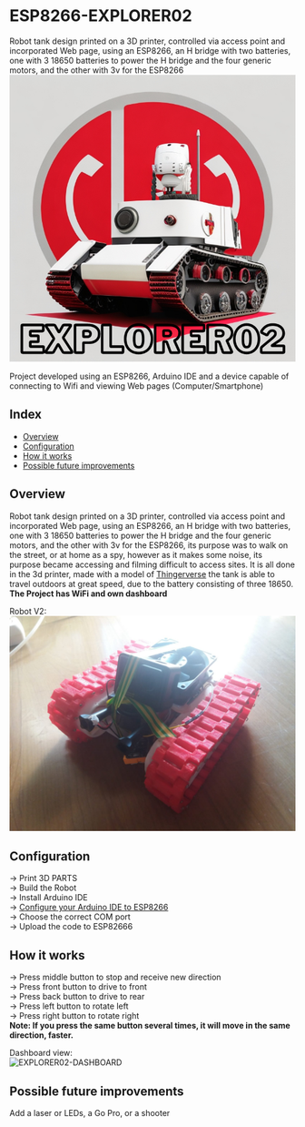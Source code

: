 # ESP8266-EXPLORER02
Robot tank design printed on a 3D printer, controlled via access point and incorporated Web page, using an ESP8266, an H bridge with two batteries, one with 3 18650 batteries to power the H bridge and the four generic motors, and the other with 3v for the ESP8266
![EXPLORER02-LOGO](./Images/logo.png)

Project developed using an ESP8266, Arduino IDE and a device capable of connecting to Wifi and viewing Web pages (Computer/Smartphone)

## Index

- [Overview](#Overview)
- [Configuration](#Configuration)
- [How it works](#How-it-works)
- [Possible future improvements](#Possible-future-improvements)

## Overview
Robot tank design printed on a 3D printer, controlled via access point and incorporated Web page, using an ESP8266, an H bridge with two batteries, one with 3 18650 batteries to power the H bridge and the four generic motors, and the other with 3v for the ESP8266, its purpose was to walk on the street, or at home as a spy, however as it makes some noise, its purpose became accessing and filming difficult to access sites. It is all done in the 3d printer, made with a model of <a href ="https://www.thingiverse.com/thing:2527319">Thingerverse</a> the tank is able to travel outdoors at great speed, due to the battery consisting of three 18650. **The Project has WiFi and own dashboard**

Robot V2:
![EXPLORER02-Perfil](./Images/Perfil.jpg)

## Configuration
-> Print 3D PARTS<br>
-> Build the Robot<br>
-> Install Arduino IDE<br>
-> <a href ="https://www.makerhero.com/blog/programar-nodemcu-com-ide-arduino/">Configure your Arduino IDE to ESP8266</a><br>
-> Choose the correct COM port<br>
-> Upload the code to ESP82666<br>

## How it works
-> Press middle button to stop and receive new direction<br>
-> Press front button to drive to front<br>
-> Press back button to drive to rear<br>
-> Press left button to rotate left<br>
-> Press right button to rotate right<br>
**Note: If you press the same button several times, it will move in the same direction, faster.**

Dashboard view:<br>
![EXPLORER02-DASHBOARD](https://github.com/PedroLucas9i/ESP8266-EXPLORER02/assets/126804855/4f02cd66-c828-43ad-a18c-091c3ecc6c7c)


## Possible future improvements
Add a laser or LEDs, a Go Pro, or a shooter
